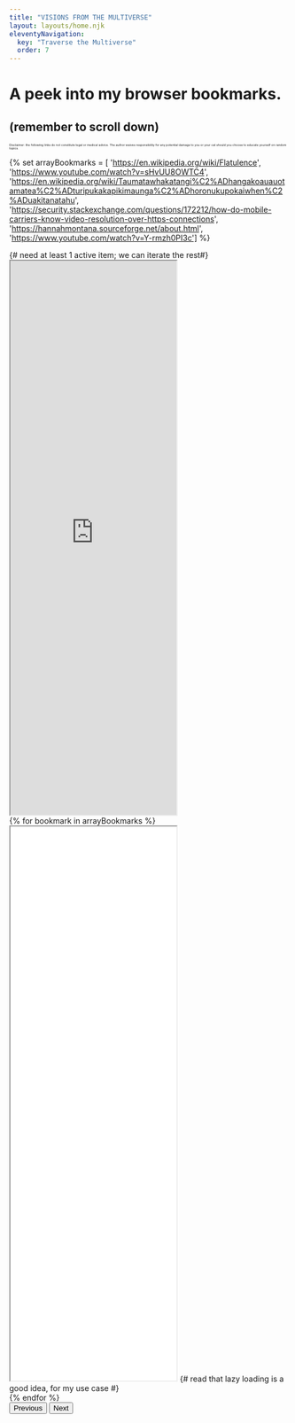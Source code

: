 ```yaml
---
title: "VISIONS FROM THE MULTIVERSE"
layout: layouts/home.njk
eleventyNavigation:
  key: "Traverse the Multiverse"
  order: 7
---
```

# A peek into my browser bookmarks. 
## (remember to scroll down)
<span style="font-size: 4pt;">Disclaimer: the following links do not constitute legal or medical advice. The author waives responsibility for any potential damage to you or your cat should you choose to educate yourself on random topics.</span>

{% set arrayBookmarks = [
  'https://en.wikipedia.org/wiki/Flatulence', 
  'https://www.youtube.com/watch?v=sHvUU8OWTC4', 
  'https://en.wikipedia.org/wiki/Taumatawhakatangi%C2%ADhangakoauauotamatea%C2%ADturipukakapikimaunga%C2%ADhoronukupokaiwhen%C2%ADuakitanatahu', 
  'https://security.stackexchange.com/questions/172212/how-do-mobile-carriers-know-video-resolution-over-https-connections', 
  'https://hannahmontana.sourceforge.net/about.html', 
  'https://www.youtube.com/watch?v=Y-rmzh0PI3c']
%}
<div id="carouselExample" class="carousel slide carousel-fade container-fluid"  data-bs-ride="carousel">
  <div class="carousel-inner">
  <div class="carousel-item active"> {# need at least 1 active item; we can iterate the rest#}
       <iframe src="http://www.isittoolateforcoffee.com/" title="http://www.isittoolateforcoffee.com/" class="container-fluid" height="1000px"></iframe> 
  </div>
  {% for bookmark in arrayBookmarks %}
    <div class="carousel-item">
      <iframe src="{{bookmark}}" class="container-fluid" height="1000px" loading="lazy"></iframe> {# read that lazy loading is a good idea, for my use case #}
    </div>
  {% endfor %}
  </div>
  <button class="carousel-control-prev bg-dark" type="button" data-bs-target="#carouselExample" data-bs-slide="prev">
    <span class="carousel-control-prev-icon" aria-hidden="true"></span>
    <span class="visually-hidden">Previous</span>
  </button>
  <button class="carousel-control-next bg-dark" type="button" data-bs-target="#carouselExample" data-bs-slide="next">
    <span class="carousel-control-next-icon" aria-hidden="true"></span>
    <span class="visually-hidden">Next</span>
  </button>
</div>
